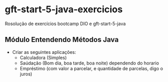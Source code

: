 # gft-start-5-java-exercicios
Rosolução de exercícios bootcamp DIO e gft-start-5-java 

## Módulo Entendendo Métodos Java
- Criar as seguintes aplicações:
  - Calculadora (Simples)
  - Saúdação (Bom dia, boa tarde, boa noite) dependendo do horario
  - Empréstimo (com valor a parcelar, e quantidade de parcelas, digo o juros)

